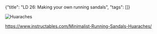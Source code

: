 {"title": "LD 26: Making your own running sandals", "tags": []}

![Huaraches](https://content.instructables.com/ORIG/FAK/ZUSP/G7DYLB38/FAKZUSPG7DYLB38.jpg)

https://www.instructables.com/Minimalist-Running-Sandals-Huaraches/


